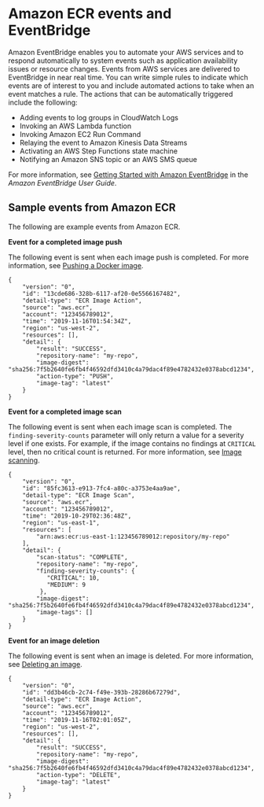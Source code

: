 # Amazon ECR events and EventBridge<a name="ecr-eventbridge"></a>

Amazon EventBridge enables you to automate your AWS services and to respond automatically to system events such as application availability issues or resource changes\. Events from AWS services are delivered to EventBridge in near real time\. You can write simple rules to indicate which events are of interest to you and include automated actions to take when an event matches a rule\. The actions that can be automatically triggered include the following:
+ Adding events to log groups in CloudWatch Logs
+ Invoking an AWS Lambda function
+ Invoking Amazon EC2 Run Command
+ Relaying the event to Amazon Kinesis Data Streams
+ Activating an AWS Step Functions state machine
+ Notifying an Amazon SNS topic or an AWS SMS queue

For more information, see [Getting Started with Amazon EventBridge](https://docs.aws.amazon.com/eventbridge/latest/userguide/eventbridge-getting-set-up.html) in the *Amazon EventBridge User Guide*\.

## Sample events from Amazon ECR<a name="ecr-eventbridge-bus"></a>

The following are example events from Amazon ECR\.

**Event for a completed image push**

The following event is sent when each image push is completed\. For more information, see [Pushing a Docker image](docker-push-ecr-image.md)\.

```
{
    "version": "0",
    "id": "13cde686-328b-6117-af20-0e5566167482",
    "detail-type": "ECR Image Action",
    "source": "aws.ecr",
    "account": "123456789012",
    "time": "2019-11-16T01:54:34Z",
    "region": "us-west-2",
    "resources": [],
    "detail": {
        "result": "SUCCESS",
        "repository-name": "my-repo",
        "image-digest": "sha256:7f5b2640fe6fb4f46592dfd3410c4a79dac4f89e4782432e0378abcd1234",
        "action-type": "PUSH",
        "image-tag": "latest"
    }
}
```

**Event for a completed image scan**

The following event is sent when each image scan is completed\. The `finding-severity-counts` parameter will only return a value for a severity level if one exists\. For example, if the image contains no findings at `CRITICAL` level, then no critical count is returned\. For more information, see [Image scanning](image-scanning.md)\.

```
{
    "version": "0",
    "id": "85fc3613-e913-7fc4-a80c-a3753e4aa9ae",
    "detail-type": "ECR Image Scan",
    "source": "aws.ecr",
    "account": "123456789012",
    "time": "2019-10-29T02:36:48Z",
    "region": "us-east-1",
    "resources": [
        "arn:aws:ecr:us-east-1:123456789012:repository/my-repo"
    ],
    "detail": {
        "scan-status": "COMPLETE",
        "repository-name": "my-repo",
        "finding-severity-counts": {
	       "CRITICAL": 10,
	       "MEDIUM": 9
	     },
        "image-digest": "sha256:7f5b2640fe6fb4f46592dfd3410c4a79dac4f89e4782432e0378abcd1234",
        "image-tags": []
    }
}
```

**Event for an image deletion**

The following event is sent when an image is deleted\. For more information, see [Deleting an image](delete_image.md)\.

```
{
    "version": "0",
    "id": "dd3b46cb-2c74-f49e-393b-28286b67279d",
    "detail-type": "ECR Image Action",
    "source": "aws.ecr",
    "account": "123456789012",
    "time": "2019-11-16T02:01:05Z",
    "region": "us-west-2",
    "resources": [],
    "detail": {
        "result": "SUCCESS",
        "repository-name": "my-repo",
        "image-digest": "sha256:7f5b2640fe6fb4f46592dfd3410c4a79dac4f89e4782432e0378abcd1234",
        "action-type": "DELETE",
        "image-tag": "latest"
    }
}
```